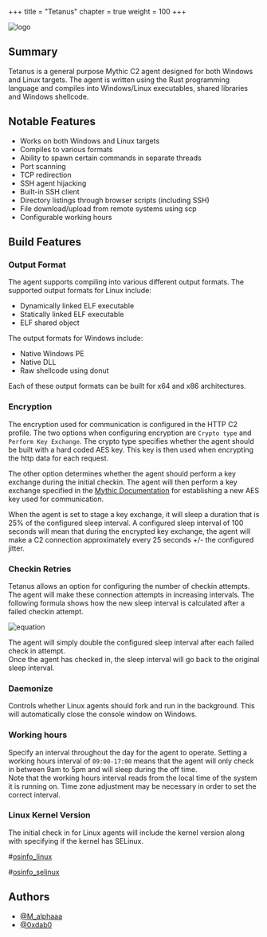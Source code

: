+++
title = "Tetanus"
chapter = true
weight = 100
+++

![logo](/agents/tetanus/images/tetanus.svg?width=400px)

## Summary
Tetanus is a general purpose Mythic C2 agent designed for both Windows and Linux targets. The
agent is written using the Rust programming language and compiles into Windows/Linux
executables, shared libraries and Windows shellcode.

## Notable Features
 - Works on both Windows and Linux targets
 - Compiles to various formats
 - Ability to spawn certain commands in separate threads
 - Port scanning
 - TCP redirection
 - SSH agent hijacking
 - Built-in SSH client
 - Directory listings through browser scripts (including SSH)
 - File download/upload from remote systems using scp
 - Configurable working hours

## Build Features

### Output Format
The agent supports compiling into various different output formats. The supported output
formats for Linux include:
 - Dynamically linked ELF executable
 - Statically linked ELF executable
 - ELF shared object

The output formats for Windows include:
 - Native Windows PE
 - Native DLL
 - Raw shellcode using donut

Each of these output formats can be built for x64 and x86 architectures.

### Encryption
The encryption used for communication is configured in the HTTP C2 profile. The two
options when configuring encryption are `Crypto type` and `Perform Key Exchange`. The
crypto type specifies whether the agent should be built with a hard coded AES key. This
key is then used when encrypting the http data for each request.  

The other option determines whether the agent should perform a key exchange during the
initial checkin. The agent will then perform a key exchange specified in the [Mythic
Documentation](https://docs.mythic-c2.net/customizing/c2-related-development/c2-profile-code/agent-side-coding/initial-checkin#encrypted-key-exchange-checkins)
for establishing a new AES key used for communication.  

When the agent is set to stage a key exchange, it will sleep a duration that is 25% of the configured
sleep interval. A configured sleep interval of 100 seconds will mean that during the
encrypted key exchange, the agent will make a C2 connection approximately every 25 seconds +/- the configured jitter.

### Checkin Retries
Tetanus allows an option for configuring the number of checkin attempts. The agent will make
these connection attempts in increasing intervals. The following formula shows how the
new sleep interval is calculated after a failed checkin attempt.  

![equation](/agents/tetanus/images/equation.svg?width=600px)

The agent will simply double the configured sleep interval after each failed check in
attempt.  
Once the agent has checked in, the sleep interval will go back to the original sleep
interval.

### Daemonize
Controls whether Linux agents should fork and run in the background. This will
automatically close the console window on Windows.

### Working hours
Specify an interval throughout the day for the agent to operate. Setting a working hours
interval of `09:00-17:00` means that the agent will only check in between 9am to 5pm
and will sleep during the off time.  
Note that the working hours interval reads from the
local time of the system it is running on. Time zone adjustment may be necessary in order to set the
correct interval.

### Linux Kernel Version
The initial check in for Linux agents will include the kernel version along with
specifying if the kernel has SELinux.

#[osinfo_linux](/agents/tetanus/images/osinfo_linux.png)

#[osinfo_selinux](/agents/tetanus/images/osinfo_selinux.png)

## Authors
 - [@M_alphaaa](https://twitter.com/M_alphaaa)
 - [@0xdab0](https://twitter.com/0xdab0)
